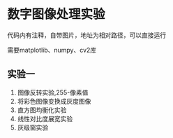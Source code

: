 # 数字图像处理实验
代码内有注释，自带图片，地址为相对路径，可以直接运行

需要matplotlib、numpy、cv2库
## 实验一
1. 图像反转实验,255-像素值
2. 将彩色图像变换成灰度图像
3. 直方图均衡化实验
4. 线性对比度展宽实验
5. 灰级窗实验